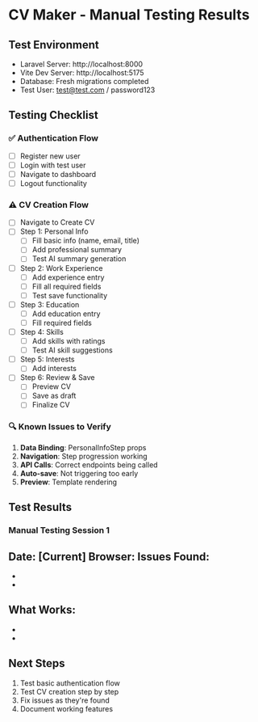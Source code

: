 # CV Maker - Manual Testing Results

## Test Environment
- Laravel Server: http://localhost:8000
- Vite Dev Server: http://localhost:5175
- Database: Fresh migrations completed
- Test User: test@test.com / password123

## Testing Checklist

### ✅ Authentication Flow
- [ ] Register new user
- [ ] Login with test user
- [ ] Navigate to dashboard
- [ ] Logout functionality

### ⚠️ CV Creation Flow
- [ ] Navigate to Create CV
- [ ] Step 1: Personal Info
  - [ ] Fill basic info (name, email, title)
  - [ ] Add professional summary
  - [ ] Test AI summary generation
- [ ] Step 2: Work Experience
  - [ ] Add experience entry
  - [ ] Fill all required fields
  - [ ] Test save functionality
- [ ] Step 3: Education
  - [ ] Add education entry
  - [ ] Fill required fields
- [ ] Step 4: Skills
  - [ ] Add skills with ratings
  - [ ] Test AI skill suggestions
- [ ] Step 5: Interests
  - [ ] Add interests
- [ ] Step 6: Review & Save
  - [ ] Preview CV
  - [ ] Save as draft
  - [ ] Finalize CV

### 🔍 Known Issues to Verify
1. **Data Binding**: PersonalInfoStep props
2. **Navigation**: Step progression working
3. **API Calls**: Correct endpoints being called
4. **Auto-save**: Not triggering too early
5. **Preview**: Template rendering

## Test Results

### Manual Testing Session 1
**Date**: [Current]
**Browser**: 
**Issues Found**:
- 
- 
- 

**What Works**:
- 
- 
- 

## Next Steps
1. Test basic authentication flow
2. Test CV creation step by step
3. Fix issues as they're found
4. Document working features 